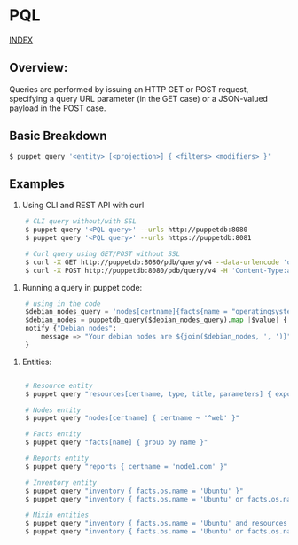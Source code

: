 # PQL

[INDEX](../../README.md)

## Overview:
Queries are performed by issuing an HTTP GET or POST request, specifying a query URL parameter (in the GET case) or a JSON-valued payload in the POST case.

## Basic Breakdown

```bash
$ puppet query '<entity> [<projection>] { <filters> <modifiers> }'
```

## Examples
1. Using CLI and REST API with curl
```bash
    # CLI query without/with SSL
    $ puppet query '<PQL query>' --urls http://puppetdb:8080
    $ puppet query '<PQL query>' --urls https://puppetdb:8081

    # Curl query using GET/POST without SSL
    $ curl -X GET http://puppetdb:8080/pdb/query/v4 --data-urlencode 'query=<PQL query>'
    $ curl -X POST http://puppetdb:8080/pdb/query/v4 -H 'Content-Type:application/json' -d '{"query":"<PQL query>"}'
```

1. Running a query in puppet code:
```python
    # using in the code
    $debian_nodes_query = 'nodes[certname]{facts{name = "operatingsystem" and value = "Debian"}}'
    $debian_nodes = puppetdb_query($debian_nodes_query).map |$value| { $value["certname"] }
    notify {"Debian nodes":
        message => "Your debian nodes are ${join($debian_nodes, ', ')}",
    }
```

1. Entities:
```bash

    # Resource entity
    $ puppet query "resources[certname, type, title, parameters] { exported = true }"

    # Nodes entity
    $ puppet query "nodes[certname] { certname ~ '^web' }"

    # Facts entity
    $ puppet query "facts[name] { group by name }"

    # Reports entity
    $ puppet query "reports { certname = 'node1.com' }"

    # Inventory entity
    $ puppet query "inventory { facts.os.name = 'Ubuntu' }"
    $ puppet query "inventory { facts.os.name = 'Ubuntu' or facts.os.name = 'RedHat' }"

    # Mixin entities
    $ puppet query "inventory { facts.os.name = 'Ubuntu' and resources { type = 'Service' and title = 'apache' } }"
    $ puppet query "inventory { facts.os.name = 'Ubuntu' or facts.os.name = 'RedHat' and resources { type = 'Service' and title = 'apache' or title = 'httpd' } and environment = 'staging' }"
```
